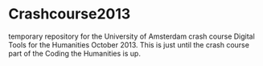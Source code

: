 Crashcourse2013
===============

temporary repository for the University of Amsterdam crash course Digital Tools for the Humanities October 2013. This is just until the crash course part of the Coding the Humanities is up.
